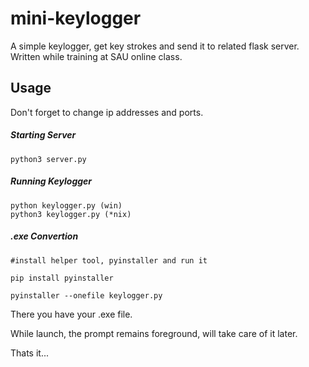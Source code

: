 # mini-keylogger
A simple keylogger, get key strokes and send it to related flask server. Written while training at SAU online class.
## Usage

Don't forget to change ip addresses and ports.

##### Starting Server
```
python3 server.py
```

##### Running Keylogger
```
python keylogger.py (win) 
python3 keylogger.py (*nix) 
```

##### .exe Convertion
```
#install helper tool, pyinstaller and run it

pip install pyinstaller

pyinstaller --onefile keylogger.py
```
There you have your .exe file.

While launch, the prompt remains foreground, will take care of it later.

Thats it...
